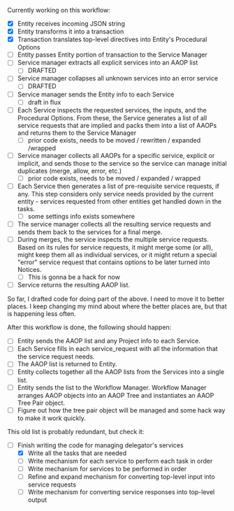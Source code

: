 Currently working on this workflow:
- [x] Entity receives incoming JSON string
- [x] Entity transforms it into a transaction
- [x] Transaction translates top-level directives into Entity's Procedural Options
- [ ] Entity passes Entity portion of transaction to the Service Manager
- [ ] Service manager extracts all explicit services into an AAOP list 
	- [ ] DRAFTED
- [ ] Service manager collapses all unknown services into an error service 
	- [ ] DRAFTED
- [ ] Service manager sends the Entity info to each Service 
	- [ ] draft in flux
- [ ] Each Service inspects the requested services, the inputs, and the Procedural Options.  From these, the Service generates a list of all service requests that are implied and packs them into a list of AAOPs and returns them to the Service Manager 
	- [ ] prior code exists, needs to be moved / rewritten / expanded /wrapped
- [ ] Service manager collects all AAOPs for a specific service, explicit or implicit, and sends those to the service so the service can manage initial duplicates (merge, allow, error, etc.) 
	- [ ] prior code exists, needs to be moved / expanded / wrapped
- [ ] Each Service then generates a list of pre-requisite service requests, if any.  This step considers only service needs provided by the current entity - services requested from other entities get handled down in the tasks.
	- [ ] some settings info exists somewhere
- [ ] The service manager collects all the resulting service requests and sends them back to the services for a final merge.
- [ ] During merges, the service inspects the multiple service requests.  Based on its rules for service requests, it might merge some (or all), might keep them all as individual services, or it might return a special "error" service request that contains options to be later turned into Notices.
	- [ ] This is gonna be a hack for now
- [ ]  Service returns the resulting AAOP list.

So far, I drafted code for doing part of the above.  I need to move it to better places.  I keep changing my mind about where the better places are, but that is happening less often.

After this workflow is done, the following should happen:
- [ ] Entity sends the AAOP list and any Project info to each Service.
- [ ] Each Service fills in each service_request with all the information that the service request needs.
- [ ] The AAOP list is returned to Entity.
- [ ] Entity collects together all the AAOP lists from the Services into a single list.
- [ ] Entity sends the list to the Workflow Manager.  Workflow Manager arranges AAOP objects into an AAOP Tree and instantiates an AAOP Tree Pair object.
- [ ] Figure out how the tree pair object will be managed and some hack way to make it work quickly.

This old list is probably redundant, but check it:

- [ ] Finish writing the code for managing delegator's services 
	- [x] Write all the tasks that are needed
	- [ ] Write mechanism for each service to perform each task in order
	- [ ] Write mechanism for services to be performed in order
	- [ ] Refine and expand mechanism for converting top-level input into service requests
	- [ ] Write mechanism for converting service responses into top-level output